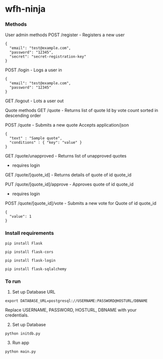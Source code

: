 # wfh-ninja

### Methods

User admin methods
POST /register - Registers a new user
```
{
  "email": "test@example.com",
  "password": "12345",
  "secret": "secret-registration-key"
}
```

POST /login - Logs a user in
```
{
  "email": "test@example.com",
  "password": "12345"
}
```

GET /logout - Lots a user out

Quote methods
GET /quote - Returns list of quote Id by vote count sorted in descending order

POST /quote - Submits a new quote
Accepts application/json

```
{
  "text" : "Sample quote",
  "conditions" : { "key": "value" }
}
```

GET /quote/unapproved - Returns list of unapproved quotes
* requires login

GET /quote/[quote_id] - Returns details of quote of id quote_id

PUT /quote/[quote_id]/approve - Approves quote of id quote_id
* requires login

POST /quote/[quote_id]/vote - Submits a new vote for Quote of id quote_id
```
{
  "value": 1
}
```

### Install requirements
```pip install Flask```

```pip install flask-cors```

```pip install flask-login```

```pip install flask-sqlalchemy```

### To run
1. Set up Database URL
  ```
  export DATABASE_URL=postgresql://USERNAME:PASSWORD@HOSTURL/DBNAME
  ```
  
  Replace USERNAME, PASSWORD, HOSTURL, DBNAME with your credentials.

2. Set up Database
  ```
  python initdb.py
  ```
3. Run app

  ```
  python main.py
  ```
